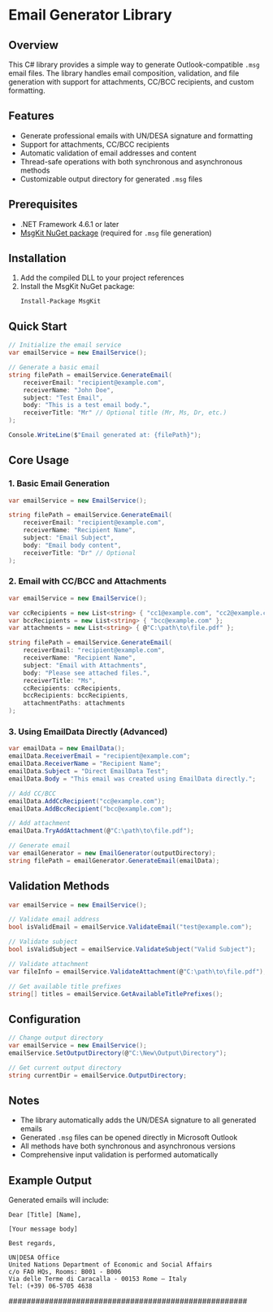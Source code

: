 # Email Generator Library 

## Overview

This C# library provides a simple way to generate Outlook-compatible `.msg` email files. The library handles email composition, validation, and file generation with support for attachments, CC/BCC recipients, and custom formatting.

## Features

- Generate professional emails with UN/DESA signature and formatting
- Support for attachments, CC/BCC recipients
- Automatic validation of email addresses and content
- Thread-safe operations with both synchronous and asynchronous methods
- Customizable output directory for generated `.msg` files

## Prerequisites

- .NET Framework 4.6.1 or later
- [MsgKit NuGet package](https://www.nuget.org/packages/MsgKit/) (required for `.msg` file generation)

## Installation

1. Add the compiled DLL to your project references
2. Install the MsgKit NuGet package:
   ```
   Install-Package MsgKit
   ```

## Quick Start

```csharp
// Initialize the email service
var emailService = new EmailService();

// Generate a basic email
string filePath = emailService.GenerateEmail(
    receiverEmail: "recipient@example.com",
    receiverName: "John Doe",
    subject: "Test Email",
    body: "This is a test email body.",
    receiverTitle: "Mr" // Optional title (Mr, Ms, Dr, etc.)
);

Console.WriteLine($"Email generated at: {filePath}");
```

## Core Usage

### 1. Basic Email Generation

```csharp
var emailService = new EmailService();

string filePath = emailService.GenerateEmail(
    receiverEmail: "recipient@example.com",
    receiverName: "Recipient Name",
    subject: "Email Subject",
    body: "Email body content",
    receiverTitle: "Dr" // Optional
);
```

### 2. Email with CC/BCC and Attachments

```csharp
var emailService = new EmailService();

var ccRecipients = new List<string> { "cc1@example.com", "cc2@example.com" };
var bccRecipients = new List<string> { "bcc@example.com" };
var attachments = new List<string> { @"C:\path\to\file.pdf" };

string filePath = emailService.GenerateEmail(
    receiverEmail: "recipient@example.com",
    receiverName: "Recipient Name",
    subject: "Email with Attachments",
    body: "Please see attached files.",
    receiverTitle: "Ms",
    ccRecipients: ccRecipients,
    bccRecipients: bccRecipients,
    attachmentPaths: attachments
);
```

### 3. Using EmailData Directly (Advanced)

```csharp
var emailData = new EmailData();
emailData.ReceiverEmail = "recipient@example.com";
emailData.ReceiverName = "Recipient Name";
emailData.Subject = "Direct EmailData Test";
emailData.Body = "This email was created using EmailData directly.";

// Add CC/BCC
emailData.AddCcRecipient("cc@example.com");
emailData.AddBccRecipient("bcc@example.com");

// Add attachment
emailData.TryAddAttachment(@"C:\path\to\file.pdf");

// Generate email
var emailGenerator = new EmailGenerator(outputDirectory);
string filePath = emailGenerator.GenerateEmail(emailData);
```

## Validation Methods

```csharp
var emailService = new EmailService();

// Validate email address
bool isValidEmail = emailService.ValidateEmail("test@example.com");

// Validate subject
bool isValidSubject = emailService.ValidateSubject("Valid Subject");

// Validate attachment
var fileInfo = emailService.ValidateAttachment(@"C:\path\to\file.pdf");

// Get available title prefixes
string[] titles = emailService.GetAvailableTitlePrefixes();
```

## Configuration

```csharp
// Change output directory
var emailService = new EmailService();
emailService.SetOutputDirectory(@"C:\New\Output\Directory");

// Get current output directory
string currentDir = emailService.OutputDirectory;
```

## Notes

- The library automatically adds the UN/DESA signature to all generated emails
- Generated `.msg` files can be opened directly in Microsoft Outlook
- All methods have both synchronous and asynchronous versions
- Comprehensive input validation is performed automatically

## Example Output

Generated emails will include:
```
Dear [Title] [Name],

[Your message body]

Best regards,

UN|DESA Office
United Nations Department of Economic and Social Affairs
c/o FAO HQs, Rooms: B001 - B006
Via delle Terme di Caracalla - 00153 Rome – Italy
Tel: (+39) 06-5705 4638
```
#####################################################
